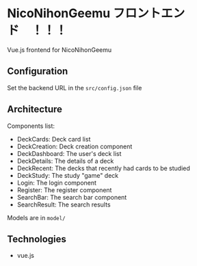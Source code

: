 # NicoNihonGeemu フロントエンド　！！！
Vue.js frontend for NicoNihonGeemu

## Configuration
Set the backend URL in the ``src/config.json`` file

## Architecture
Components list:
- DeckCards: Deck card list
- DeckCreation: Deck creation component
- DeckDashboard: The user's deck list
- DeckDetails: The details of a deck
- DeckRecent: The decks that recently had cards to be studied
- DeckStudy: The study "game" deck
- Login: The login component
- Register: The register component
- SearchBar: The search bar component
- SearchResult: The search results

Models are in ``model/``

## Technologies
- vue.js
